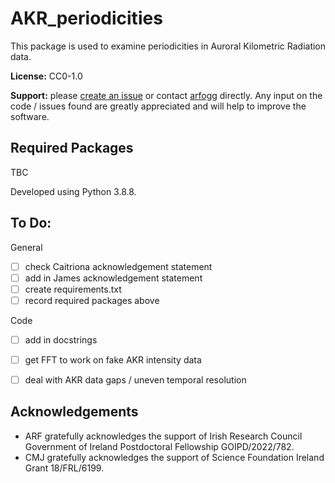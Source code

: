 # AKR_periodicities

This package is used to examine periodicities in Auroral Kilometric Radiation data.

**License:** CC0-1.0

**Support:** please [create an issue](https://github.com/arfogg/AKR_periodicities/issues) or contact [arfogg](https://github.com/arfogg) directly. Any input on the code / issues found are greatly appreciated and will help to improve the software.

## Required Packages

TBC

Developed using Python 3.8.8. 

## To Do:

General
- [ ] check Caitriona acknowledgement statement
- [ ] add in James acknowledgement statement
- [ ] create requirements.txt
- [ ] record required packages above

Code
- [ ] add in docstrings
- [ ] get FFT to work on fake AKR intensity data
- [ ] deal with AKR data gaps / uneven temporal resolution


## Acknowledgements

* ARF gratefully acknowledges the support of Irish Research Council Government of Ireland Postdoctoral Fellowship GOIPD/2022/782.
* CMJ gratefully acknowledges the support of Science Foundation Ireland Grant 18/FRL/6199.
